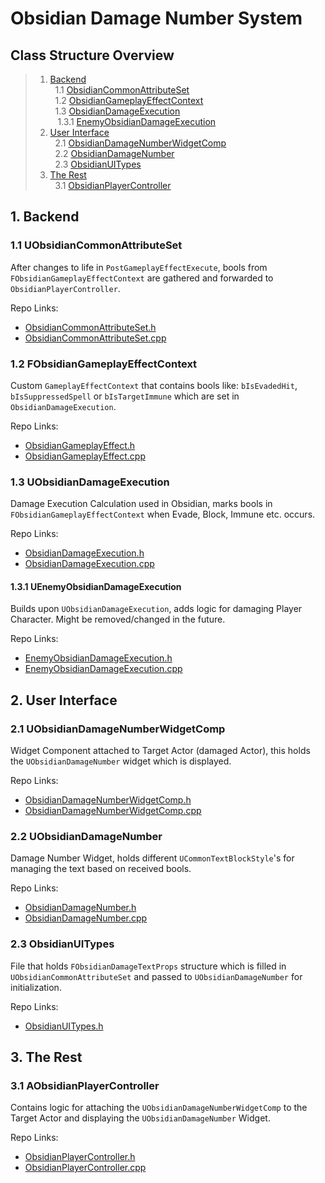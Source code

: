 # Obsidian Damage Number System

<a name="table-of-contents"></a>
## Class Structure Overview

> 1. [Backend](#backend) \
> &nbsp; 1.1 [ObsidianCommonAttributeSet](#ocommonattributeset) \
> &nbsp; 1.2 [ObsidianGameplayEffectContext](#ogameplayeffectcontext) \
> &nbsp; 1.3 [ObsidianDamageExecution](#odamageexec) \
> &nbsp;&nbsp; 1.3.1 [EnemyObsidianDamageExecution](#enemyobsidiandamageexec)
> 2. [User Interface](#ui) \
> &nbsp; 2.1 [ObsidianDamageNumberWidgetComp](#odamagenumberwidgetcomp) \
> &nbsp; 2.2 [ObsidianDamageNumber](#odamagenumber) \
> &nbsp; 2.3 [ObsidianUITypes](#uitypes)
> 3. [The Rest](#rest) \
> &nbsp; 3.1 [ObsidianPlayerController](#obsidianpc) 

<a name="backend"></a>
## 1. Backend

<a name="ocommonattributeset"></a>
### 1.1 UObsidianCommonAttributeSet

After changes to life in ```PostGameplayEffectExecute```, bools from ```FObsidianGameplayEffectContext``` are gathered and forwarded to ```ObsidianPlayerController```.

Repo Links:
- [ObsidianCommonAttributeSet.h](https://github.com/intrxx/Obsidian/blob/main/Source/Obsidian/Public/AbilitySystem/Attributes/ObsidianCommonAttributeSet.h)
- [ObsidianCommonAttributeSet.cpp](https://github.com/intrxx/Obsidian/blob/main/Source/Obsidian/Private/AbilitySystem/Attributes/ObsidianCommonAttributeSet.cpp)

<a name="ogameplayeffectcontext"></a>
### 1.2 FObsidianGameplayEffectContext

Custom ```GameplayEffectContext``` that contains bools like: ```bIsEvadedHit```, ```bIsSuppressedSpell``` or ```bIsTargetImmune``` which are set in ```ObsidianDamageExecution```.

Repo Links:
- [ObsidianGameplayEffect.h](https://github.com/intrxx/Obsidian/blob/main/Source/Obsidian/Public/AbilitySystem/ObsidianGameplayEffect.h)
- [ObsidianGameplayEffect.cpp](https://github.com/intrxx/Obsidian/blob/main/Source/Obsidian/Private/AbilitySystem/ObsidianGameplayEffect.cpp)

<a name="odamageexec"></a>
### 1.3 UObsidianDamageExecution

Damage Execution Calculation used in Obsidian, marks bools in ```FObsidianGameplayEffectContext``` when Evade, Block, Immune etc. occurs.

Repo Links:
- [ObsidianDamageExecution.h](https://github.com/intrxx/Obsidian/blob/main/Source/Obsidian/Public/AbilitySystem/Executions/ObsidianDamageExecution.h)
- [ObsidianDamageExecution.cpp](https://github.com/intrxx/Obsidian/blob/main/Source/Obsidian/Private/AbilitySystem/Executions/ObsidianDamageExecution.cpp)

<a name="enemyobsidiandamageexec"></a>
#### 1.3.1 UEnemyObsidianDamageExecution

Builds upon ```UObsidianDamageExecution```, adds logic for damaging Player Character. Might be removed/changed in the future.

Repo Links:
- [EnemyObsidianDamageExecution.h](https://github.com/intrxx/Obsidian/blob/main/Source/Obsidian/Public/AbilitySystem/Executions/EnemyObsidianDamageExecution.h)
- [EnemyObsidianDamageExecution.cpp](https://github.com/intrxx/Obsidian/blob/main/Source/Obsidian/Private/AbilitySystem/Executions/EnemyObsidianDamageExecution.cpp)

<a name="ui"></a>
## 2. User Interface

<a name="odamagenumberwidgetcomp"></a>
### 2.1 UObsidianDamageNumberWidgetComp

Widget Component attached to Target Actor (damaged Actor), this holds the ```UObsidianDamageNumber``` widget which is displayed.

Repo Links:
- [ObsidianDamageNumberWidgetComp.h](https://github.com/intrxx/Obsidian/blob/main/Source/Obsidian/Public/UI/DamageNumbers/ObsidianDamageNumberWidgetComp.h)
- [ObsidianDamageNumberWidgetComp.cpp](https://github.com/intrxx/Obsidian/blob/main/Source/Obsidian/Private/UI/DamageNumbers/ObsidianDamageNumberWidgetComp.cpp)

<a name="odamagenumber"></a>
### 2.2 UObsidianDamageNumber

Damage Number Widget, holds different ```UCommonTextBlockStyle```'s for managing the text based on received bools.

Repo Links:
- [ObsidianDamageNumber.h](https://github.com/intrxx/Obsidian/blob/main/Source/Obsidian/Public/UI/DamageNumbers/ObsidianDamageNumber.h)
- [ObsidianDamageNumber.cpp](https://github.com/intrxx/Obsidian/blob/main/Source/Obsidian/Private/UI/DamageNumbers/ObsidianDamageNumber.cpp)

<a name="uitypes"></a>
### 2.3 ObsidianUITypes

File that holds ```FObsidianDamageTextProps``` structure which is filled in ```UObsidianCommonAttributeSet``` and passed to ```UObsidianDamageNumber``` for initialization.

Repo Links:
- [ObsidianUITypes.h](https://github.com/intrxx/Obsidian/blob/main/Source/Obsidian/Public/ObsidianTypes/ObsidianUITypes.h)

<a name="rest"></a>
## 3. The Rest

<a name="obsidianpc"></a>
### 3.1 AObsidianPlayerController

Contains logic for attaching the ```UObsidianDamageNumberWidgetComp``` to the Target Actor and displaying the ```UObsidianDamageNumber``` Widget.

Repo Links:
- [ObsidianPlayerController.h](https://github.com/intrxx/Obsidian/blob/main/Source/Obsidian/Public/Characters/Player/ObsidianPlayerController.h)
- [ObsidianPlayerController.cpp](https://github.com/intrxx/Obsidian/blob/main/Source/Obsidian/Private/Characters/Player/ObsidianPlayerController.cpp)
